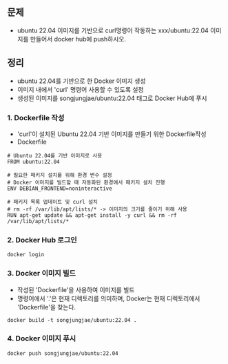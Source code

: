 ## 문제
- ubuntu 22.04 이미지를 기반으로 curl명령어 작동하는 xxx/ubuntu:22.04 이미지를 만들어서 docker hub에 push하시오.

## 정리
- ubuntu 22.04를 기반으로 한 Docker 이미지 생성
- 이미지 내에서 'curl' 명령어 사용할 수 있도록 설정
- 생성된 이미지를 songjungjae/ubuntu:22.04 태그로 Docker Hub에 푸시

### 1. Dockerfile 작성
- 'curl'이 설치된 Ubuntu 22.04 기반 이미지를 만들기 위한 Dockerfile작성
- Dockerfile 
```
# Ubuntu 22.04를 기반 이미지로 사용
FROM ubuntu:22.04

# 필요한 패키지 설치를 위해 환경 변수 설정
# Docker 이미지를 빌드할 때 자동화된 환경에서 패키지 설치 진행
ENV DEBIAN_FRONTEND=noninteractive

# 패키지 목록 업데이트 및 curl 설치
# rm -rf /var/lib/apt/lists/* -> 이미지의 크기를 줄이기 위해 사용
RUN apt-get update && apt-get install -y curl && rm -rf /var/lib/apt/lists/*
```

### 2. Docker Hub 로그인
```
docker login
```
### 3. Docker 이미지 빌드
- 작성된 'Dockerfile'을 사용하여 이미지를 빌드
- 명령어에서 '.'은 현재 디렉토리를 의미하며, Docker는 현재 디렉토리에서 'Dockerfile'을 찾는다.
```
docker build -t songjungjae/ubuntu:22.04 .
```

### 4. Docker 이미지 푸시
```
docker push songjungjae/ubuntu:22.04
```